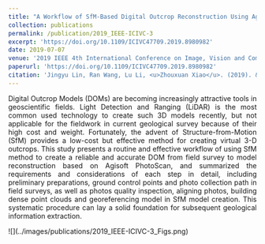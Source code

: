 ```yaml
---
title: "A Workflow of SfM-Based Digital Outcrop Reconstruction Using Agisoft PhotoScan"
collection: publications
permalink: /publication/2019_IEEE-ICIVC-3
excerpt: 'https://doi.org/10.1109/ICIVC47709.2019.8980982'
date: 2019-07-07
venue: '2019 IEEE 4th International Conference on Image, Vision and Computing (ICIVC)'
paperurl: 'https://doi.org/10.1109/ICIVC47709.2019.8980982'
citation: 'Jingyu Lin, Ran Wang, Lu Li, <u>Zhouxuan Xiao</u>. (2019). &quot;A Workflow of SfM-Based Digital Outcrop Reconstruction Using Agisoft PhotoScan.&quot; <i>2019 IEEE 4th International Conference on Image, Vision and Computing (ICIVC)</i>. pp. 711-715.'
---
```

<p style="text-align:justify; text-justify:inter-ideograph;">Digital Outcrop Models (DOMs) are becoming increasingly attractive tools in geoscientific fields. Light Detection and Ranging (LiDAR) is the most common used technology to create such 3D models recently, but not applicable for the fieldwork in current geological survey because of their high cost and weight. Fortunately, the advent of Structure-from-Motion (SfM) provides a low-cost but effective method for creating virtual 3-D outcrops. This study presents a routine and effective workflow of using SfM method to create a reliable and accurate DOM from field survey to model reconstruction based on Agisoft PhotoScan, and summarized the requirements and considerations of each step in detail, including preliminary preparations, ground control points and photo collection path in field surveys, as well as photos quality inspection, aligning photos, building dense point clouds and georeferencing model in SfM model creation. This systematic procedure can lay a solid foundation for subsequent geological information extraction.</p>
![](../images/publications/2019_IEEE-ICIVC-3_Figs.png)
